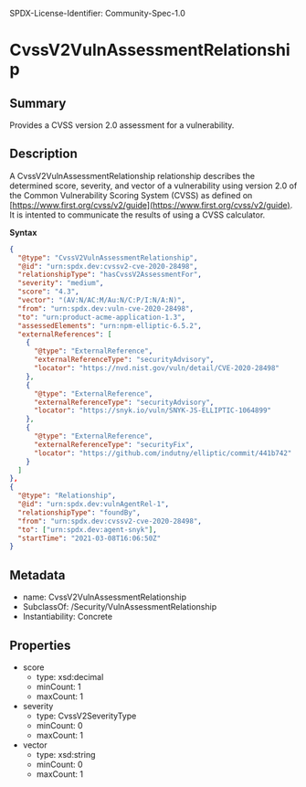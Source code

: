 SPDX-License-Identifier: Community-Spec-1.0

# CvssV2VulnAssessmentRelationship

## Summary

Provides a CVSS version 2.0 assessment for a vulnerability.

## Description

A CvssV2VulnAssessmentRelationship relationship describes the determined score, severity, and vector of a vulnerability using version 2.0 of the Common Vulnerability Scoring System
(CVSS) as defined on [https://www.first.org/cvss/v2/guide](https://www.first.org/cvss/v2/guide). It is intented to communicate the results of using a CVSS calculator.

**Syntax**

```json
{
  "@type": "CvssV2VulnAssessmentRelationship",
  "@id": "urn:spdx.dev:cvssv2-cve-2020-28498",
  "relationshipType": "hasCvssV2AssessmentFor",
  "severity": "medium",
  "score": "4.3",
  "vector": "(AV:N/AC:M/Au:N/C:P/I:N/A:N)",
  "from": "urn:spdx.dev:vuln-cve-2020-28498",
  "to": "urn:product-acme-application-1.3",
  "assessedElements": "urn:npm-elliptic-6.5.2",
  "externalReferences": [
    {
      "@type": "ExternalReference",
      "externalReferenceType": "securityAdvisory",
      "locator": "https://nvd.nist.gov/vuln/detail/CVE-2020-28498"
    },
    {
      "@type": "ExternalReference",
      "externalReferenceType": "securityAdvisory",
      "locator": "https://snyk.io/vuln/SNYK-JS-ELLIPTIC-1064899"
    },
    {
      "@type": "ExternalReference",
      "externalReferenceType": "securityFix",
      "locator": "https://github.com/indutny/elliptic/commit/441b742"
    }
  ]
},
{
  "@type": "Relationship",
  "@id": "urn:spdx.dev:vulnAgentRel-1",  
  "relationshipType": "foundBy",  
  "from": "urn:spdx.dev:cvssv2-cve-2020-28498",
  "to": ["urn:spdx.dev:agent-snyk"],
  "startTime": "2021-03-08T16:06:50Z"
}
```


## Metadata

- name: CvssV2VulnAssessmentRelationship
- SubclassOf: /Security/VulnAssessmentRelationship
- Instantiability: Concrete

## Properties

- score
  - type: xsd:decimal
  - minCount: 1
  - maxCount: 1
- severity
  - type: CvssV2SeverityType
  - minCount: 0
  - maxCount: 1
- vector
  - type: xsd:string
  - minCount: 0
  - maxCount: 1
